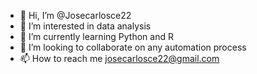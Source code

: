 - 👋 Hi, I’m @Josecarlosce22
- 👀 I’m interested in data analysis
- 🌱 I’m currently learning Python and R
- 💞️ I’m looking to collaborate on any automation process
- 📫 How to reach me josecarlosce22@gmail.com
<!---
Josecarlosce22/Josecarlosce22 is a ✨ special ✨ repository because its `README.md` (this file) appears on your GitHub profile.
You can click the Preview link to take a look at your changes.
--->
